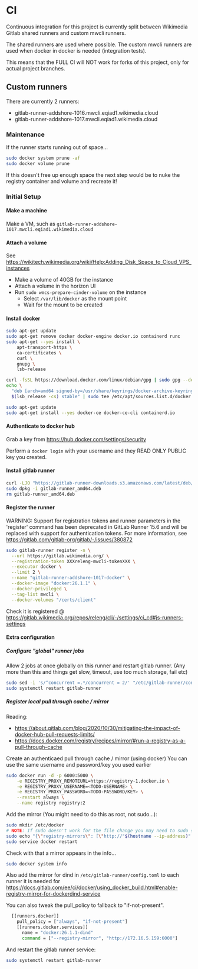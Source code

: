 # CI

Continuous integration for this project is currently split between Wikimedia Gitlab shared runners and custom mwcli runners.

The shared runners are used where possible.
The custom mwcli runners are used when docker in docker is needed (integration tests).

This means that the FULL CI will NOT work for forks of this project, only for actual project branches.

## Custom runners

There are currently 2 runners:
 - gitlab-runner-addshore-1016.mwcli.eqiad1.wikimedia.cloud
 - gitlab-runner-addshore-1017.mwcli.eqiad1.wikimedia.cloud

### Maintenance

If the runner starts running out of space...

```sh
sudo docker system prune -af
sudo docker volume prune
```

If this doesn't free up enough space the next step would be to nuke the registry container and volume and recreate it!

### Initial Setup

#### Make a machine

Make a VM, such as `gitlab-runner-addshore-1017.mwcli.eqiad1.wikimedia.cloud`

#### Attach a volume

See https://wikitech.wikimedia.org/wiki/Help:Adding_Disk_Space_to_Cloud_VPS_instances

- Make a volume of 40GB for the instance
- Attach a volume in the horizon UI
- Run `sudo wmcs-prepare-cinder-volume` on the instance
  - Select `/var/lib/docker` as the mount point
  - Wait for the mount to be created

#### Install docker

```sh
sudo apt-get update
sudo apt-get remove docker docker-engine docker.io containerd runc
sudo apt-get --yes install \
    apt-transport-https \
    ca-certificates \
    curl \
    gnupg \
    lsb-release

curl -fsSL https://download.docker.com/linux/debian/gpg | sudo gpg --dearmor -o /usr/share/keyrings/docker-archive-keyring.gpg
echo \
  "deb [arch=amd64 signed-by=/usr/share/keyrings/docker-archive-keyring.gpg] https://download.docker.com/linux/debian \
  $(lsb_release -cs) stable" | sudo tee /etc/apt/sources.list.d/docker.list > /dev/null

sudo apt-get update
sudo apt-get install --yes docker-ce docker-ce-cli containerd.io
```

#### Authenticate to docker hub

Grab a key from https://hub.docker.com/settings/security

Perform a `docker login` with your username and they READ ONLY PUBLIC key you created.

#### Install gitlab runner

```sh
curl -LJO "https://gitlab-runner-downloads.s3.amazonaws.com/latest/deb/gitlab-runner_amd64.deb"
sudo dpkg -i gitlab-runner_amd64.deb
rm gitlab-runner_amd64.deb
```

#### Register the runner

WARNING: Support for registration tokens and runner parameters in the 'register' command has been deprecated in GitLab Runner 15.6 and will be replaced with support for authentication tokens. For more information, see https://gitlab.com/gitlab-org/gitlab/-/issues/380872

```sh
sudo gitlab-runner register -n \
  --url https://gitlab.wikimedia.org/ \
  --registration-token XXXreleng-mwcli-tokenXXX \
  --executor docker \
  --limit 2 \
  --name "gitlab-runner-addshore-1017-docker" \
  --docker-image "docker:26.1.1" \
  --docker-privileged \
  --tag-list mwcli \
  --docker-volumes "/certs/client"
```

Check it is registered @ https://gitlab.wikimedia.org/repos/releng/cli/-/settings/ci_cd#js-runners-settings

#### Extra configuration

##### Configure "global" runner jobs

Allow 2 jobs at once globally on this runner and restart gitlab runner.
(Any more than this and things get slow, timeout, use too much storage, fail etc)

```sh
sudo sed -i 's/^concurrent =.*/concurrent = 2/' "/etc/gitlab-runner/config.toml"
sudo systemctl restart gitlab-runner
```

##### Register local pull through cache / mirror

Reading:
 - https://about.gitlab.com/blog/2020/10/30/mitigating-the-impact-of-docker-hub-pull-requests-limits/
 - https://docs.docker.com/registry/recipes/mirror/#run-a-registry-as-a-pull-through-cache

Create an authenticaed pull through cache / mirror (using docker)
You can use the same username and password/key you used earlier

```sh
sudo docker run -d -p 6000:5000 \
    -e REGISTRY_PROXY_REMOTEURL=https://registry-1.docker.io \
    -e REGISTRY_PROXY_USERNAME=<TODO-USERNAME> \
    -e REGISTRY_PROXY_PASSWORD=<TODO-PASSWORD/KEY> \
    --restart always \
    --name registry registry:2
```

Add the mirror (You might need to do this as root, not sudo...):

```sh
sudo mkdir /etc/docker
# NOTE: If sudo doesn't work for the file change you may need to sudo su, and then run the echo as root...
sudo echo "{\"registry-mirrors\": [\"http://"$(hostname --ip-address)":6000\"]}" > /etc/docker/daemon.json
sudo service docker restart
```

Check with that a mirror appears in the info...

```sh
sudo docker system info
```

Also add the mirror for dind in `/etc/gitlab-runner/config.toml` to each runner it is needed for
https://docs.gitlab.com/ee/ci/docker/using_docker_build.html#enable-registry-mirror-for-dockerdind-service

You can also tweak the pull_policy to fallback to "if-not-present".

```sh
  [[runners.docker]]
    pull_policy = ["always", "if-not-present"]
    [[runners.docker.services]]
      name = "docker:26.1.1-dind"
      command = ["--registry-mirror", "http://172.16.5.159:6000"]
```

And restart the gitlab runner service:

```sh
sudo systemctl restart gitlab-runner
```
